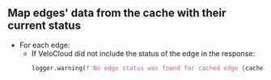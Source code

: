 ## Map edges' data from the cache with their current status

* For each edge:
    * If VeloCloud did not include the status of the edge in the response:
      ```python
      logger.warning(f'No edge status was found for cached edge {cached_edge["serial_number"]}. Skipping...')
      ```